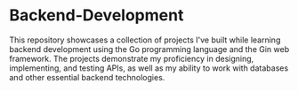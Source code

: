 # Backend-Development
This repository showcases a collection of projects I've built while learning backend development using the Go programming language and the Gin web framework. The projects demonstrate my proficiency in designing, implementing, and testing APIs, as well as my ability to work with databases and other essential backend technologies.

